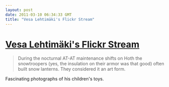```yaml
---
layout: post
date: 2011-03-10 06:34:33 GMT
title: "Vesa Lehtimäki's Flickr Stream"
---
```

# [Vesa Lehtimäki's Flickr Stream](http://www.flickr.com/photos/40195501@N06/)

> During the nocturnal AT-AT maintenance shifts on Hoth the snowtroopers (yes, the insulation on their armor was that good) often built snow lanterns. They considered it an art form.



Fascinating photographs of his children's toys.
